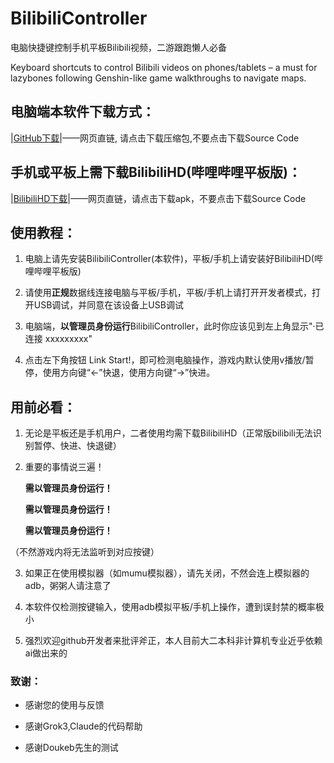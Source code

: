 # BilibiliController
电脑快捷键控制手机平板Bilibili视频，二游跟跑懒人必备

Keyboard shortcuts to control Bilibili videos on phones/tablets – a must for lazybones following Genshin-like game walkthroughs to navigate maps.

## 电脑端本软件下载方式：

|[GitHub下载](https://github.com/JRosendy/BilibiliController/releases/tag/v1.0.0)|——网页直链, 请点击下载压缩包,不要点击下载Source Code

## 手机或平板上需下载BilibiliHD(哔哩哔哩平板版)：

|[BilibiliHD下载](https://github.com/JRosendy/BilibiliController/releases/tag/v0.0.0)|——网页直链，请点击下载apk，不要点击下载Source Code

## 使用教程：

1. 电脑上请先安装BilibiliController(本软件)，平板/手机上请安装好BilibiliHD(哔哩哔哩平板版)

2. 请使用**正规**数据线连接电脑与平板/手机，平板/手机上请打开开发者模式，打开USB调试，并同意在该设备上USB调试

3. 电脑端，**以管理员身份运行**BilibiliController，此时你应该见到左上角显示"·已连接 xxxxxxxxx"

4. 点击左下角按钮 Link Start!，即可检测电脑操作，游戏内默认使用v播放/暂停，使用方向键“←”快退，使用方向键“→”快进。

## 用前必看：

1. 无论是平板还是手机用户，二者使用均需下载BilibiliHD（正常版bilibili无法识别暂停、快进、快退键）

2. 重要的事情说三遍！

   **需以管理员身份运行！**

   **需以管理员身份运行！**

   **需以管理员身份运行！**

（不然游戏内将无法监听到对应按键）

3. 如果正在使用模拟器（如mumu模拟器），请先关闭，不然会连上模拟器的adb，粥粥人请注意了

5. 本软件仅检测按键输入，使用adb模拟平板/手机上操作，遭到误封禁的概率极小

6. 强烈欢迎github开发者来批评斧正，本人目前大二本科非计算机专业近乎依赖ai做出来的

### 致谢：

  * 感谢您的使用与反馈

  * 感谢Grok3,Claude的代码帮助

  * 感谢Doukeb先生的测试
